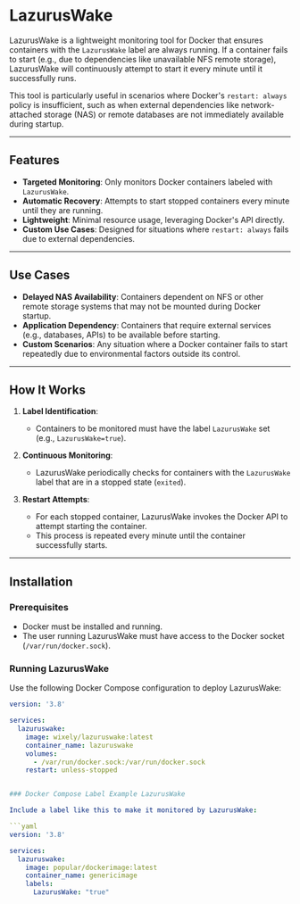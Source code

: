 # LazurusWake

LazurusWake is a lightweight monitoring tool for Docker that ensures containers with the `LazurusWake` label are always running. If a container fails to start (e.g., due to dependencies like unavailable NFS remote storage), LazurusWake will continuously attempt to start it every minute until it successfully runs.

This tool is particularly useful in scenarios where Docker's `restart: always` policy is insufficient, such as when external dependencies like network-attached storage (NAS) or remote databases are not immediately available during startup.

---

## Features

- **Targeted Monitoring**: Only monitors Docker containers labeled with `LazurusWake`.
- **Automatic Recovery**: Attempts to start stopped containers every minute until they are running.
- **Lightweight**: Minimal resource usage, leveraging Docker's API directly.
- **Custom Use Cases**: Designed for situations where `restart: always` fails due to external dependencies.

---

## Use Cases

- **Delayed NAS Availability**: Containers dependent on NFS or other remote storage systems that may not be mounted during Docker startup.
- **Application Dependency**: Containers that require external services (e.g., databases, APIs) to be available before starting.
- **Custom Scenarios**: Any situation where a Docker container fails to start repeatedly due to environmental factors outside its control.

---

## How It Works

1. **Label Identification**:
   - Containers to be monitored must have the label `LazurusWake` set (e.g., `LazurusWake=true`).

2. **Continuous Monitoring**:
   - LazurusWake periodically checks for containers with the `LazurusWake` label that are in a stopped state (`exited`).

3. **Restart Attempts**:
   - For each stopped container, LazurusWake invokes the Docker API to attempt starting the container.
   - This process is repeated every minute until the container successfully starts.

---

## Installation

### Prerequisites

- Docker must be installed and running.
- The user running LazurusWake must have access to the Docker socket (`/var/run/docker.sock`).

### Running LazurusWake

Use the following Docker Compose configuration to deploy LazurusWake:

```yaml
version: '3.8'

services:
  lazuruswake:
    image: wixely/lazuruswake:latest
    container_name: lazuruswake
    volumes:
      - /var/run/docker.sock:/var/run/docker.sock
    restart: unless-stopped


### Docker Compose Label Example LazurusWake

Include a label like this to make it monitored by LazurusWake:

```yaml
version: '3.8'

services:
  lazuruswake:
    image: popular/dockerimage:latest
    container_name: genericimage
    labels:
      LazurusWake: "true"
